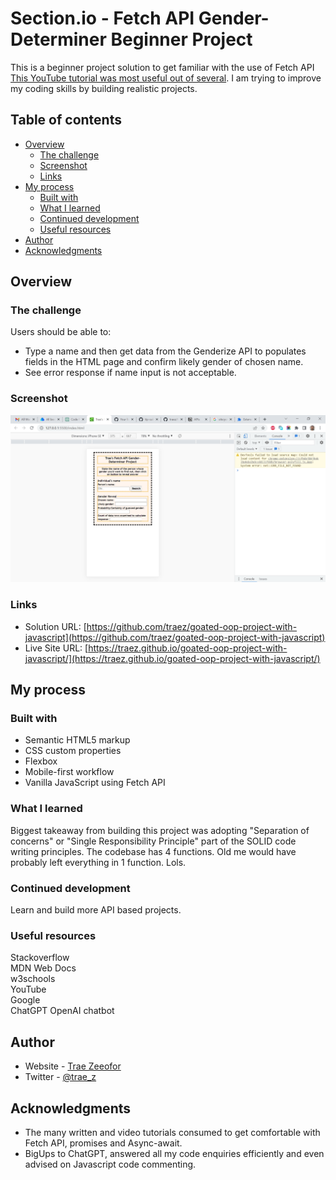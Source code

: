 # Section.io - Fetch API Gender-Determiner Beginner Project

This is a beginner project solution to get familiar with the use of Fetch API [This YouTube tutorial was most useful out of several](https://www.youtube.com/watch?v=AVmGmLFcukM). I am trying to improve my coding skills by building realistic projects. 

## Table of contents

- [Overview](#overview)
  - [The challenge](#the-challenge)
  - [Screenshot](#screenshot)
  - [Links](#links)
- [My process](#my-process)
  - [Built with](#built-with)
  - [What I learned](#what-i-learned)
  - [Continued development](#continued-development)
  - [Useful resources](#useful-resources)
- [Author](#author)
- [Acknowledgments](#acknowledgments)

## Overview

### The challenge

Users should be able to:

- Type a name and then get data from the Genderize API to populates fields in the HTML page and confirm likely gender of chosen name.  
- See error response if name input is not acceptable.  

### Screenshot

![](screenshot-desktop.png)

### Links

- Solution URL: [https://github.com/traez/goated-oop-project-with-javascript](https://github.com/traez/goated-oop-project-with-javascript)
- Live Site URL: [https://traez.github.io/goated-oop-project-with-javascript/](https://traez.github.io/goated-oop-project-with-javascript/)

## My process

### Built with

- Semantic HTML5 markup
- CSS custom properties
- Flexbox
- Mobile-first workflow
- Vanilla JavaScript using Fetch API

### What I learned

Biggest takeaway from building this project was adopting "Separation of concerns" or "Single Responsibility Principle" part of the SOLID code writing principles. The codebase has 4 functions. Old me would have probably left everything in 1 function. Lols.  

### Continued development

Learn and build more API based projects.      

### Useful resources

Stackoverflow  
MDN Web Docs  
w3schools  
YouTube  
Google  
ChatGPT OpenAI chatbot 

## Author

- Website - [Trae Zeeofor](https://github.com/traez)  
- Twitter - [@trae_z](https://twitter.com/trae_z) 

## Acknowledgments

- The many written and video tutorials consumed to get comfortable with Fetch API, promises and Async-await.  
- BigUps to ChatGPT, answered all my code enquiries efficiently and even advised on Javascript code commenting. 
 
